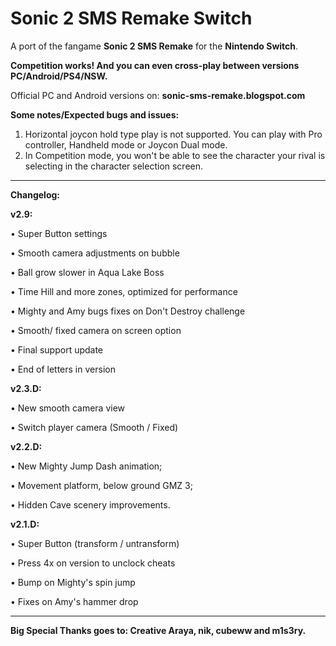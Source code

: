 # Sonic 2 SMS Remake Switch

A port of the fangame **Sonic 2 SMS Remake** for the **Nintendo Switch**.

**Competition works! And you can even cross-play between versions PC/Android/PS4/NSW.**

Official PC and Android versions on: **sonic-sms-remake.blogspot.com**

**Some notes/Expected bugs and issues:**

1. Horizontal joycon hold type play is not supported. You can play with Pro controller, Handheld mode or Joycon Dual mode.
2. In Competition mode, you won't be able to see the character your rival is selecting in the character selection screen.

--------------------

**Changelog:**


**v2.9:**

• Super Button settings

• Smooth camera adjustments on bubble

• Ball grow slower in Aqua Lake Boss

• Time Hill and more zones, optimized for performance

• Mighty and Amy bugs fixes on Don't Destroy challenge

• Smooth/ fixed camera on screen option

• Final support update

• End of letters in version


**v2.3.D:**

• New smooth camera view

• Switch player camera (Smooth / Fixed)


**v2.2.D:**

• New Mighty Jump Dash animation;

• Movement platform, below ground GMZ 3;

• Hidden Cave scenery improvements.


**v2.1.D:**

• Super Button (transform / untransform)

• Press 4x on version to unclock cheats

• Bump on Mighty's spin jump

• Fixes on Amy's hammer drop

------------------------

**Big Special Thanks goes to: Creative Araya, nik, cubeww and m1s3ry.**
